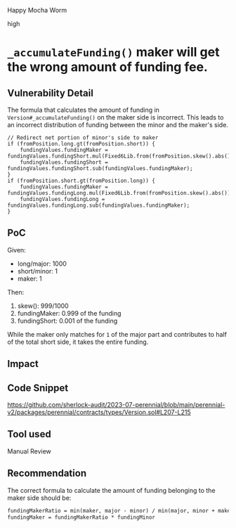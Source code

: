 Happy Mocha Worm

high

# `_accumulateFunding()` maker will get the wrong amount of funding fee.

## Vulnerability Detail

The formula that calculates the amount of funding in `Version#_accumulateFunding()` on the maker side is incorrect. This leads to an incorrect distribution of funding between the minor and the maker's side.

```solidity
// Redirect net portion of minor's side to maker
if (fromPosition.long.gt(fromPosition.short)) {
    fundingValues.fundingMaker = fundingValues.fundingShort.mul(Fixed6Lib.from(fromPosition.skew().abs()));
    fundingValues.fundingShort = fundingValues.fundingShort.sub(fundingValues.fundingMaker);
}
if (fromPosition.short.gt(fromPosition.long)) {
    fundingValues.fundingMaker = fundingValues.fundingLong.mul(Fixed6Lib.from(fromPosition.skew().abs()));
    fundingValues.fundingLong = fundingValues.fundingLong.sub(fundingValues.fundingMaker);
}
```

## PoC

Given:

- long/major: 1000
- short/minor: 1
- maker: 1

Then:

1. skew(): 999/1000
2. fundingMaker: 0.999 of the funding
3. fundingShort: 0.001 of the funding

While the maker only matches for `1` of the major part and contributes to half of the total short side, it takes the entire funding.

## Impact

## Code Snippet

https://github.com/sherlock-audit/2023-07-perennial/blob/main/perennial-v2/packages/perennial/contracts/types/Version.sol#L207-L215


## Tool used

Manual Review

## Recommendation

The correct formula to calculate the amount of funding belonging to the maker side should be:

```markdown
fundingMakerRatio = min(maker, major - minor) / min(major, minor + maker)
fundingMaker = fundingMakerRatio * fundingMinor
```